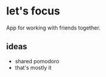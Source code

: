 # let's focus

App for working with friends together.

## ideas

- shared pomodoro
- that's mostly it
